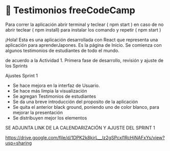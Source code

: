 
# 📌 Testimonios freeCodeCamp

Para correr la aplicación abrir terminal y teclear ( npm start ) en caso de no abrir teclear ( npm install) para instalar los comando y repetir ( npm start ) 


¡Hola! Esta es una aplicación desarrollada con React que representa una aplicación para aprenderJapones. 
Es la página de Inicio. Se comienza con algunos testimonios  de estudiantes de todo el mundo. 

de acuerdo a la Actividad 1. Primera fase de desarrollo, revisión y ajuste de los Sprints

Ajustes Sprint 1 

- Se hace mejora en la interfaz de Usuario. 
- Se hace más limpia la visualización 
- Se agregan Testimonios de estudiantes 
- Se da una breve introducción del proposito de la aplicación 
- Se quita el anterior black ground, poniendo uno de color blanco, para mejorar la presentación
- Se distribuyen mejor los elementos 

SE ADJUNTA LINK DE LA CALENDARIZACIÓN Y AJUSTE DEL SPRINT 1

https://drive.google.com/file/d/1DPK2k8kirL__lz2gSPcxl1RcHjNAFxYs/view?usp=sharing





